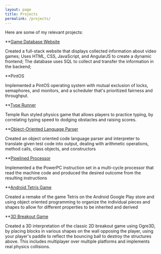 ```yaml
---
layout: page
title: Projects
permalink: /projects/
---
```


Here are some of my relevant projects:

**[Game Database Website](https://github.com/mminkoff1/cs373-idb)

Created a full-stack website that displays collected information about video games;
Uses HTML, CSS, JavaScript, and AngularJS to create a dynamic frontend;
The database uses SQL to collect and transfer the information in the backend;

**PintOS

Implemented a PintOS operating system with mutual exclusion of locks, semaphores, and monitors, and a scheduler that's prioritized fairness and throughput.

**[Type Runner](https://github.com/alexyou8021/TypeRunner)

Temple Run styled physics game that allows players to practice typing, by correlating typing speed to dodging obstacles and raising scores.

**[Object-Oriented Language Parser](github.com/alexyou8021/LanguageParser)

Created an object oriented code language parser and interpreter to translate given test code into output, dealing with arithmetic operations, method calls, class objects, and constructors

**[Pipelined Processor](github.com/alexyou8021/PipelinedProcessor)

Implemented a the PowerPC instruction set in a multi-cycle processor that read the machine code and produced the desired outcome from the resulting instructions 

**[Android Tetris Game](https://github.com/alexyou8021/MobileTetris)

Created a remake of the game Tetris on the Android Google Play store and using object oriented programming to organize the individual pieces and shapes to allow for different properties to be inherited and derived

**[3D Breakout Game](https://github.com/StaticHex/cs354r_p2)

Created a 3D interpretation of the classic 2D breakout game using Ogre3D, by placing blocks in various shapes on the wall opposing the player, using your player's paddle to reflect the bouncing ball to destroy the structures above. This includes multiplayer over multiple platforms and implements real physics collisions.
